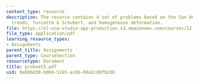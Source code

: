 ```yaml
---
content_type: resource
description: The resorce contains 4 set of problems based on the San Andreas fault
  trends, Turcotte & Schubert, and homogeneous deformation.
file: https://ol-ocw-studio-app-production.s3.amazonaws.com/courses/12-520-geodynamics-fall-2006/0e6b6d38b0b95165ac6b00a2c88fb2d6_probset5.pdf
file_type: application/pdf
learning_resource_types:
- Assignments
parent_title: Assignments
parent_type: CourseSection
resourcetype: Document
title: probset5.pdf
uid: 0e6b6d38-b0b9-5165-ac6b-00a2c88fb2d6
---
```

